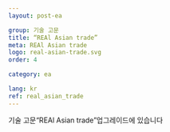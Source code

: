 ```yaml
---
layout: post-ea

group: 기술 고문 
title: “REAl Asian trade”
meta: REAl Asian trade
logo: real-asian-trade.svg
order: 4

category: ea

lang: kr
ref: real_asian_trade
---
```


기술 고문“REAl Asian trade”업그레이드에 있습니다
